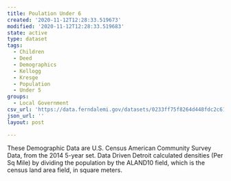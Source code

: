 ```yaml
---
title: Poulation Under 6
created: '2020-11-12T12:28:33.519673'
modified: '2020-11-12T12:28:33.519683'
state: active
type: dataset
tags:
  - Children
  - Deed
  - Demographics
  - Kellogg
  - Kresge
  - Population
  - Under 5
groups:
  - Local Government
csv_url: 'https://data.ferndalemi.gov/datasets/0233ff75f8264d448fdc2c61b4133b5d_2.csv'
json_url: ''
layout: post

---
```

These Demographic Data are U.S. Census American Community Survey Data, from the 2014 5-year set. Data Driven Detroit calculated densities (Per Sq Mile) by dividing the population by the ALAND10 field, which is the census land area field, in square meters. 
